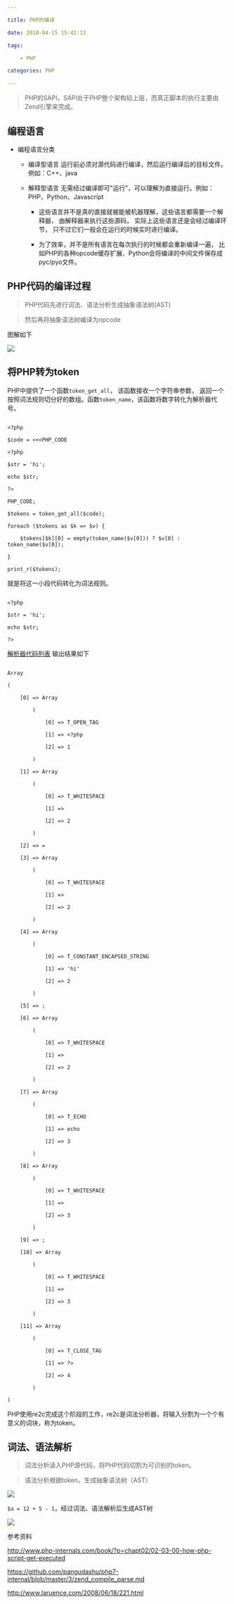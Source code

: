 ```yaml
---

title: PHP的编译

date: 2018-04-15 15:42:13

tags:

    - PHP

categories: PHP

---
```


<!-- more -->

>PHP的SAPI，SAPI处于PHP整个架构较上层，而真正脚本的执行主要由Zend引擎来完成。

## 编程语言

- 编程语言分类

    + 编译型语言 运行前必须对源代码进行编译，然后运行编译后的目标文件。例如：C++、java

    + 解释型语言 无需经过编译即可"运行"，可以理解为直接运行。例如：PHP、Python、Javascript

        * 这些语言并不是真的直接就被能被机器理解，这些语言都需要一个解释器， 由解释器来执行这些源码， 实际上这些语言还是会经过编译环节， 只不过它们一般会在运行的时候实时进行编译。

        * 为了效率，并不是所有语言在每次执行的时候都会重新编译一遍， 比如PHP的各种opcode缓存扩展、Python会将编译的中间文件保存成pyc/pyo文件。

## PHP代码的编译过程

>PHP代码先进行词法、语法分析生成抽象语法树(AST)

>然后再将抽象语法树编译为opcode

图解如下

![](image/date/201806081731_219.png)

## 将PHP转为token

PHP中提供了一个函数`token_get_all`， 该函数接收一个字符串参数， 返回一个按照词法规则切分好的数组。函数`token_name`，该函数将数字转化为解析器代号。

```

<?php

$code = <<<PHP_CODE

<?php

$str = 'hi';

echo $str;

?>

PHP_CODE;

$tokens = token_get_all($code);

foreach ($tokens as $k => $v) {

    $tokens[$k][0] = empty(token_name($v[0])) ? $v[0] : token_name($v[0]);

}

print_r($tokens);

```

就是将这一小段代码转化为词法规则。

```

<?php

$str = 'hi';

echo $str;

?>

```

[解析器代码列表](http://php.net/manual/zh/tokens.php) 输出结果如下

```

Array

(

    [0] => Array

        (

            [0] => T_OPEN_TAG

            [1] => <?php

            [2] => 1

        )

    [1] => Array

        (

            [0] => T_WHITESPACE

            [1] =>

            [2] => 2

        )

    [2] => =

    [3] => Array

        (

            [0] => T_WHITESPACE

            [1] =>

            [2] => 2

        )

    [4] => Array

        (

            [0] => T_CONSTANT_ENCAPSED_STRING

            [1] => 'hi'

            [2] => 2

        )

    [5] => ;

    [6] => Array

        (

            [0] => T_WHITESPACE

            [1] =>

            [2] => 2

        )

    [7] => Array

        (

            [0] => T_ECHO

            [1] => echo

            [2] => 3

        )

    [8] => Array

        (

            [0] => T_WHITESPACE

            [1] =>

            [2] => 3

        )

    [9] => ;

    [10] => Array

        (

            [0] => T_WHITESPACE

            [1] =>

            [2] => 3

        )

    [11] => Array

        (

            [0] => T_CLOSE_TAG

            [1] => ?>

            [2] => 4

        )

)

```

PHP使用re2c完成这个阶段的工作，re2c是词法分析器，将输入分割为一个个有意义的词块，称为token。

## 词法、语法解析

>词法分析读入PHP源代码，将PHP代码切割为可识别的token。

>语法分析根据token，生成抽象语法树（AST）

![](image/date/201806081741_184.png)

`$a = 12 + 5 - 1`，经过词法、语法解析后生成AST树

![](image/date/201806081749_513.png)

参考资料

http://www.php-internals.com/book/?p=chapt02/02-03-00-how-php-script-get-executed

https://github.com/pangudashu/php7-internal/blob/master/3/zend_compile_parse.md

http://www.laruence.com/2008/06/18/221.html

